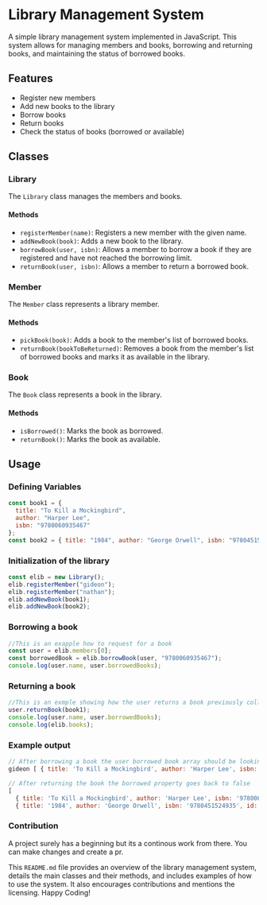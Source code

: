 # Library Management System

A simple library management system implemented in JavaScript. This system allows for managing members and books, borrowing and returning books, and maintaining the status of borrowed books.

## Features

- Register new members
- Add new books to the library
- Borrow books
- Return books
- Check the status of books (borrowed or available)

## Classes

### Library

The `Library` class manages the members and books.

#### Methods

- `registerMember(name)`: Registers a new member with the given name.
- `addNewBook(book)`: Adds a new book to the library.
- `borrowBook(user, isbn)`: Allows a member to borrow a book if they are registered and have not reached the borrowing limit.
- `returnBook(user, isbn)`: Allows a member to return a borrowed book.

### Member

The `Member` class represents a library member.

#### Methods

- `pickBook(book)`: Adds a book to the member's list of borrowed books.
- `returnBook(bookToBeReturned)`: Removes a book from the member's list of borrowed books and marks it as available in the library.

### Book

The `Book` class represents a book in the library.

#### Methods

- `isBorrowed()`: Marks the book as borrowed.
- `returnBook()`: Marks the book as available.

## Usage

### Defining Variables

```javascript
const book1 = {
  title: "To Kill a Mockingbird",
  author: "Harper Lee",
  isbn: "9780060935467"
};
const book2 = { title: "1984", author: "George Orwell", isbn: "9780451524935" };
```

### Initialization of the library

```javaScript
const elib = new Library();
elib.registerMember("gideon");
elib.registerMember("nathan");
elib.addNewBook(book1);
elib.addNewBook(book2);
```

### Borrowing a book

```javaScript
//This is an exapple how to request for a book
const user = elib.members[0];
const borrowedBook = elib.borrowBook(user, "9780060935467");
console.log(user.name, user.borrowedBooks);
```

### Returning a book

```javaScript
//This is an exmple showing how the user returns a book previously collected
user.returnBook(book1);
console.log(user.name, user.borrowedBooks);
console.log(elib.books);
```

### Example output

```javaScript
// After borrowing a book the user borrowed book array should be looking this way
gideon [ { title: 'To Kill a Mockingbird', author: 'Harper Lee', isbn: '9780060935467', id: 1, borrowed: true } ]

// After returning the book the borrowed property goes back to false
[
  { title: 'To Kill a Mockingbird', author: 'Harper Lee', isbn: '9780060935467', id: 1, borrowed: false },
  { title: '1984', author: 'George Orwell', isbn: '9780451524935', id: 2, borrowed: false },]

```

### Contribution

A project surely has a beginning but its a continous work from there. You can make changes and create a pr.

This `README.md` file provides an overview of the library management system, details the main classes and their methods, and includes examples of how to use the system. It also encourages contributions and mentions the licensing. Happy Coding!

```

```
